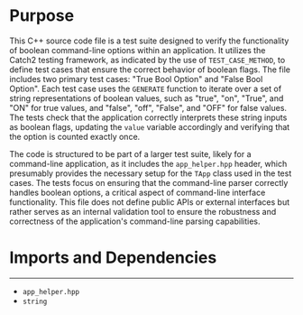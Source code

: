 # Purpose
This C++ source code file is a test suite designed to verify the functionality of boolean command-line options within an application. It utilizes the Catch2 testing framework, as indicated by the use of `TEST_CASE_METHOD`, to define test cases that ensure the correct behavior of boolean flags. The file includes two primary test cases: "True Bool Option" and "False Bool Option". Each test case uses the `GENERATE` function to iterate over a set of string representations of boolean values, such as "true", "on", "True", and "ON" for true values, and "false", "off", "False", and "OFF" for false values. The tests check that the application correctly interprets these string inputs as boolean flags, updating the `value` variable accordingly and verifying that the option is counted exactly once.

The code is structured to be part of a larger test suite, likely for a command-line application, as it includes the `app_helper.hpp` header, which presumably provides the necessary setup for the `TApp` class used in the test cases. The tests focus on ensuring that the command-line parser correctly handles boolean options, a critical aspect of command-line interface functionality. This file does not define public APIs or external interfaces but rather serves as an internal validation tool to ensure the robustness and correctness of the application's command-line parsing capabilities.
# Imports and Dependencies

---
- `app_helper.hpp`
- `string`



